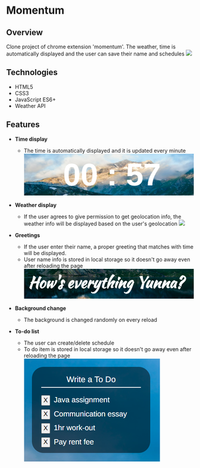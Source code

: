 # Momentum

## Overview
Clone project of chrome extension 'momentum'. The weather, time is automatically displayed and the user can save their name and schedules
![](images/bookshop-main.png)

## Technologies
- HTML5
- CSS3
- JavaScript ES6+
- Weather API

## Features
- **Time display**
  - The time is automatically displayed and it is updated every minute
![](readme-img/time.png)

- **Weather display**
  - If the user agrees to give permission to get geolocation info, the weather info will be displayed based on the user's geolocation
![](readme-img/weather.jpg)

- **Greetings**
  - If the user enter their name, a proper greeting that matches with time will be displayed.
  - User name info is stored in local storage so it doesn't go away  even after reloading the page
![](readme-img/greeting.png)

- **Background change**
  - The background is changed randomly on every reload

- **To-do list**
  - The user can create/delete schedule
  - To do item is stored in local storage so it doesn't go away  even after reloading the page
![](readme-img/to-do.png)


